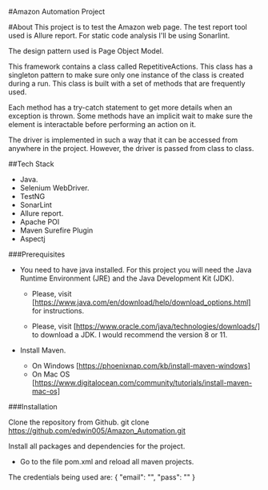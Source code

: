#Amazon Automation Project

#About
This project is to test the Amazon web page. The test report tool used
is Allure report. For static code analysis I'll be using Sonarlint.

The design pattern used is Page Object Model.

This framework contains a class called RepetitiveActions. This class has a singleton
pattern to make sure only one instance of the class is created during a run. This class
is built with a set of methods that are frequently used. 

Each method has a try-catch statement to get more details when an exception is thrown. Some methods
have an implicit wait to make sure the element is interactable before performing an action on it.

The driver is implemented in such a way that it can be accessed from anywhere in the project.
However, the driver is passed from class to class.

##Tech Stack

- Java.
- Selenium WebDriver.
- TestNG
- SonarLint
- Allure report.
- Apache POI
- Maven Surefire Plugin
- Aspectj

###Prerequisites
- You need to have java installed. For this project you will need the Java Runtime Environment
(JRE) and the Java Development Kit (JDK).

  - Please, visit [https://www.java.com/en/download/help/download_options.html] for
instructions.

  - Please, visit [https://www.oracle.com/java/technologies/downloads/] to download a JDK.
I would recommend the version 8 or 11.

- Install Maven.
  - On Windows [https://phoenixnap.com/kb/install-maven-windows]
  - On Mac OS [https://www.digitalocean.com/community/tutorials/install-maven-mac-os]
  
###Installation

Clone the repository from Github.
git clone https://github.com/edwin005/Amazon_Automation.git  

Install all packages and dependencies for the project.
- Go to the file pom.xml and reload all maven projects.

The credentials being used are:
{
"email": "",
"pass": ""
}
